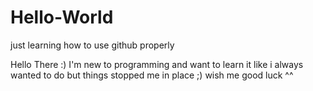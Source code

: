 # Hello-World
just learning how to use github properly

Hello There :)
I'm new to programming and want to learn it like i always wanted to do but things stopped me in place ;) wish me good luck ^^
